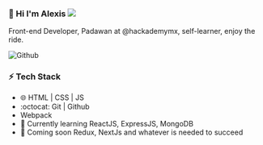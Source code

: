 ### 👋 Hi I'm Alexis <img src="https://img.icons8.com/offices/30/000000/venezuela.png"/>
Front-end Developer, Padawan at @hackademymx, self-learner, enjoy the ride.

![Github](https://github-readme-stats.vercel.app/api?username=alexisss1928&show_icons=true&hide_border=true&title_color=06446d&icon_color=06446d&bg_color=dddddd)

### ⚡ Tech Stack

* 🌐 HTML | CSS | JS
* :octocat: Git | Github
* Webpack
* 🌱 Currently learning ReactJS, ExpressJS, MongoDB
* 💬 Coming soon Redux, NextJs and whatever is needed to succeed

<!--
**alexisss1928/alexisss1928** is a ✨ _special_ ✨ repository because its `README.md` (this file) appears on your GitHub profile.

Here are some ideas to get you started:

- 🔭 I’m currently working on ...
- 🌱 I’m currently learning ...
- 👯 I’m looking to collaborate on ...
- 🤔 I’m looking for help with ...
- 💬 Ask me about ...
- 📫 How to reach me: ...
- 😄 Pronouns: ...
- ⚡ Fun fact: ...
-->
